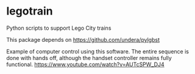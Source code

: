 # legotrain
Python scripts to support Lego City trains

This package depends on https://github.com/undera/pylgbst 

Example of computer control using this software. The entire sequence is done with hands off, although the handset controller remains fully functional. https://www.youtube.com/watch?v=AUTcSPW_DJ4
